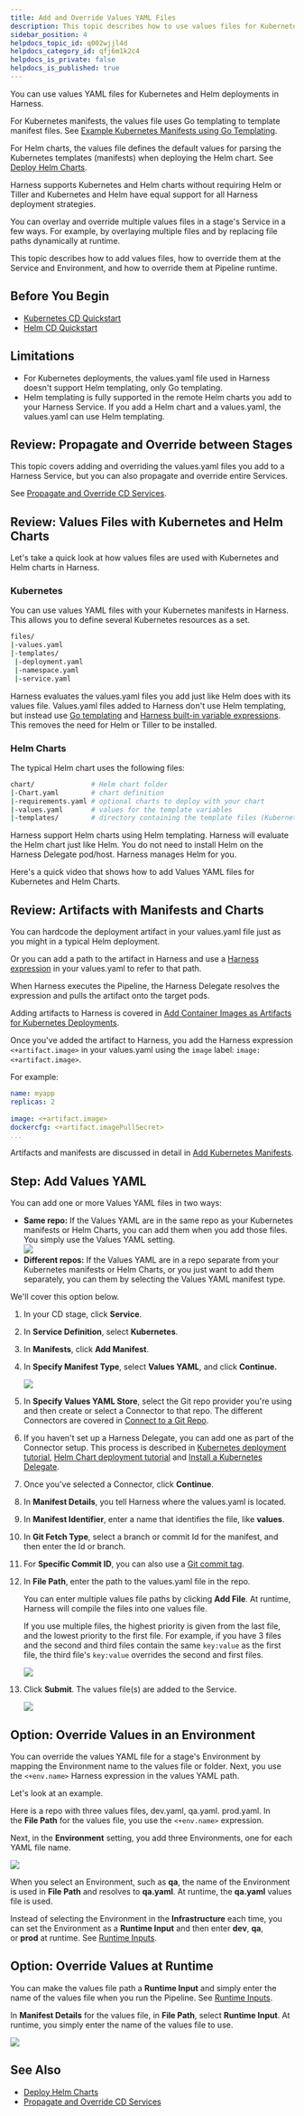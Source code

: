 ```yaml
---
title: Add and Override Values YAML Files
description: This topic describes how to use values files for Kubernetes and Helm deployments in Harness.
sidebar_position: 4
helpdocs_topic_id: q002wjjl4d
helpdocs_category_id: qfj6m1k2c4
helpdocs_is_private: false
helpdocs_is_published: true
---
```


You can use values YAML files for Kubernetes and Helm deployments in Harness.

For Kubernetes manifests, the values file uses Go templating to template manifest files. See [Example Kubernetes Manifests using Go Templating](../../cd-technical-reference/cd-k8s-ref/example-kubernetes-manifests-using-go-templating.md).

For Helm charts, the values file defines the default values for parsing the Kubernetes templates (manifests) when deploying the Helm chart. See [Deploy Helm Charts](../cd-helm-category/deploy-helm-charts.md).

Harness supports Kubernetes and Helm charts without requiring Helm or Tiller and Kubernetes and Helm have equal support for all Harness deployment strategies.

You can overlay and override multiple values files in a stage's Service in a few ways. For example, by overlaying multiple files and by replacing file paths dynamically at runtime.

This topic describes how to add values files, how to override them at the Service and Environment, and how to override them at Pipeline runtime.

## Before You Begin

* [Kubernetes CD Quickstart](../../onboard-cd/cd-quickstarts/kubernetes-cd-quickstart.md)
* [Helm CD Quickstart](../../onboard-cd/cd-quickstarts/helm-cd-quickstart.md)

## Limitations

* For Kubernetes deployments, the values.yaml file used in Harness doesn't support Helm templating, only Go templating.
* Helm templating is fully supported in the remote Helm charts you add to your Harness Service. If you add a Helm chart and a values.yaml, the values.yaml can use Helm templating.

## Review: Propagate and Override between Stages

This topic covers adding and overriding the values.yaml files you add to a Harness Service, but you can also propagate and override entire Services.

See [Propagate and Override CD Services](../../cd-services/cd-services-general/propagate-and-override-cd-services.md).

## Review: Values Files with Kubernetes and Helm Charts

Let's take a quick look at how values files are used with Kubernetes and Helm charts in Harness.

### Kubernetes

You can use values YAML files with your Kubernetes manifests in Harness. This allows you to define several Kubernetes resources as a set.


```bash
files/  
|-values.yaml  
|-templates/  
 |-deployment.yaml  
 |-namespace.yaml  
 |-service.yaml
```

Harness evaluates the values.yaml files you add just like Helm does with its values file. Values.yaml files added to Harness don't use Helm templating, but instead use [Go templating](https://godoc.org/text/template) and [Harness built-in variable expressions](../../../platform/12_Variables-and-Expressions/harness-variables.md). This removes the need for Helm or Tiller to be installed.

### Helm Charts

The typical Helm chart uses the following files:


```bash
chart/              # Helm chart folder  
|-Chart.yaml        # chart definition  
|-requirements.yaml # optional charts to deploy with your chart  
|-values.yaml       # values for the template variables  
|-templates/        # directory containing the template files (Kubernetes manifests)
```

Harness support Helm charts using Helm templating. Harness will evaluate the Helm chart just like Helm. You do not need to install Helm on the Harness Delegate pod/host. Harness manages Helm for you.

Here's a quick video that shows how to add Values YAML files for Kubernetes and Helm Charts. 

<!-- Video:
https://www.youtube.com/watch?v=dVk6-8tfwJc-->
<docvideo src="https://www.youtube.com/watch?v=dVk6-8tfwJc" />


## Review: Artifacts with Manifests and Charts

You can hardcode the deployment artifact in your values.yaml file just as you might in a typical Helm deployment.

Or you can add a path to the artifact in Harness and use a [Harness expression](../../../platform/12_Variables-and-Expressions/harness-variables.md) in your values.yaml to refer to that path.

When Harness executes the Pipeline, the Harness Delegate resolves the expression and pulls the artifact onto the target pods.

Adding artifacts to Harness is covered in [Add Container Images as Artifacts for Kubernetes Deployments](add-artifacts-for-kubernetes-deployments.md).

Once you've added the artifact to Harness, you add the Harness expression `<+artifact.image>` in your values.yaml using the `image` label: `image: <+artifact.image>`.

For example:


```yaml
name: myapp  
replicas: 2  
  
image: <+artifact.image>  
dockercfg: <+artifact.imagePullSecret>  
...
```

Artifacts and manifests are discussed in detail in [Add Kubernetes Manifests](define-kubernetes-manifests.md).

## Step: Add Values YAML

You can add one or more Values YAML files in two ways:

* **Same repo:** If the Values YAML are in the same repo as your Kubernetes manifests or Helm Charts, you can add them when you add those files. You simply use the Values YAML setting.  
![](./static/add-and-override-values-yaml-files-32.png)
* **Different repos:** If the Values YAML are in a repo separate from your Kubernetes manifests or Helm Charts, or you just want to add them separately, you can them by selecting the Values YAML manifest type.  

We'll cover this option below.

1. In your CD stage, click **Service**.
2. In **Service Definition**, select **Kubernetes**.
3. In **Manifests**, click **Add Manifest**.
4. In **Specify Manifest Type**, select **Values YAML**, and click **Continue.**
   
   ![](./static/add-and-override-values-yaml-files-33.png)

1. In **Specify Values YAML Store**, select the Git repo provider you're using and then create or select a Connector to that repo. The different Connectors are covered in [Connect to a Git Repo](../../../platform/7_Connectors/connect-to-code-repo.md).
5. If you haven't set up a Harness Delegate, you can add one as part of the Connector setup.
    This process is described in [Kubernetes deployment tutorial](../../onboard-cd/cd-quickstarts/kubernetes-cd-quickstart.md), [Helm Chart  deployment tutorial](../../onboard-cd/cd-quickstarts/helm-cd-quickstart.md) and [Install a Kubernetes Delegate](../../../platform/2_Delegates/advanced-installation/install-a-kubernetes-delegate.md).
1. Once you've selected a Connector, click **Continue**.
6. In **Manifest Details**, you tell Harness where the values.yaml is located.
7. In **Manifest Identifier**, enter a name that identifies the file, like **values**.
8. In **Git Fetch Type**, select a branch or commit Id for the manifest, and then enter the Id or branch.
9.  For **Specific Commit ID**, you can also use a [Git commit tag](https://git-scm.com/book/en/v2/Git-Basics-Tagging).
10. In **File Path**, enter the path to the values.yaml file in the repo.
    
    You can enter multiple values file paths by clicking **Add File**. At runtime, Harness will compile the files into one values file.
    
    If you use multiple files, the highest priority is given from the last file, and the lowest priority to the first file. For example, if you have 3 files and the second and third files contain the same `key:value` as the first file, the third file's `key:value` overrides the second and first files.
    
    ![](./static/add-and-override-values-yaml-files-34.png)

1. Click **Submit**. The values file(s) are added to the Service.
   
   ![](./static/add-and-override-values-yaml-files-35.png)

## Option: Override Values in an Environment

You can override the values YAML file for a stage's Environment by mapping the Environment name to the values file or folder. Next, you use the `<+env.name>` Harness expression in the values YAML path.

Let's look at an example.

Here is a repo with three values files, dev.yaml, qa.yaml. prod.yaml. In the **File Path** for the values file, you use the `<+env.name>` expression. 

Next, in the **Environment** setting, you add three Environments, one for each YAML file name.

![](./static/add-and-override-values-yaml-files-36.png)

When you select an Environment, such as **qa**, the name of the Environment is used in **File Path** and resolves to **qa.yaml**. At runtime, the **qa.yaml** values file is used.

Instead of selecting the Environment in the **Infrastructure** each time, you can set the Environment as a **Runtime Input** and then enter **dev**, **qa**, or **prod** at runtime. See [Runtime Inputs](../../../platform/20_References/runtime-inputs.md).

## Option: Override Values at Runtime

You can make the values file path a **Runtime Input** and simply enter the name of the values file when you run the Pipeline. See [Runtime Inputs](../../../platform/20_References/runtime-inputs.md).

In **Manifest Details** for the values file, in **File Path**, select **Runtime Input**. At runtime, you simply enter the name of the values file to use.

![](./static/add-and-override-values-yaml-files-37.png)

## See Also

* [Deploy Helm Charts](../cd-helm-category/deploy-helm-charts.md)
* [Propagate and Override CD Services](../../cd-services/cd-services-general/propagate-and-override-cd-services.md)

